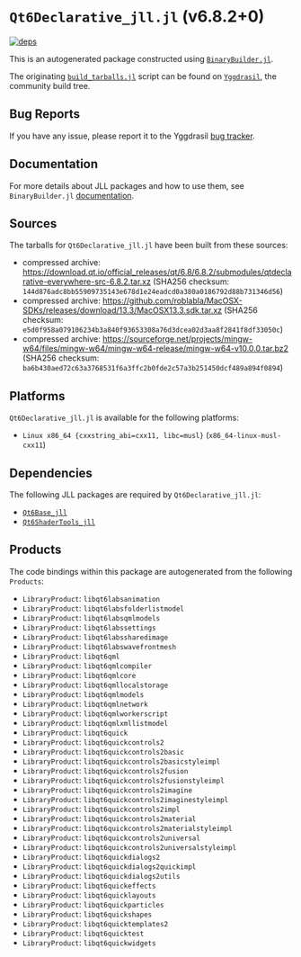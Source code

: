 # `Qt6Declarative_jll.jl` (v6.8.2+0)

[![deps](https://juliahub.com/docs/Qt6Declarative_jll/deps.svg)](https://juliahub.com/ui/Packages/General/Qt6Declarative_jll/)

This is an autogenerated package constructed using [`BinaryBuilder.jl`](https://github.com/JuliaPackaging/BinaryBuilder.jl).

The originating [`build_tarballs.jl`](https://github.com/JuliaPackaging/Yggdrasil/blob/77a8ca336cc45817e0e3e4992f9f5bb6ec7f4014/Q/Qt6Declarative/build_tarballs.jl) script can be found on [`Yggdrasil`](https://github.com/JuliaPackaging/Yggdrasil/), the community build tree.

## Bug Reports

If you have any issue, please report it to the Yggdrasil [bug tracker](https://github.com/JuliaPackaging/Yggdrasil/issues).

## Documentation

For more details about JLL packages and how to use them, see `BinaryBuilder.jl` [documentation](https://docs.binarybuilder.org/stable/jll/).

## Sources

The tarballs for `Qt6Declarative_jll.jl` have been built from these sources:

* compressed archive: https://download.qt.io/official_releases/qt/6.8/6.8.2/submodules/qtdeclarative-everywhere-src-6.8.2.tar.xz (SHA256 checksum: `144d876adc8bb55909735143e678d1e24eadcd0a380a0186792d88b731346d56`)
* compressed archive: https://github.com/roblabla/MacOSX-SDKs/releases/download/13.3/MacOSX13.3.sdk.tar.xz (SHA256 checksum: `e5d0f958a079106234b3a840f93653308a76d3dcea02d3aa8f2841f8df33050c`)
* compressed archive: https://sourceforge.net/projects/mingw-w64/files/mingw-w64/mingw-w64-release/mingw-w64-v10.0.0.tar.bz2 (SHA256 checksum: `ba6b430aed72c63a3768531f6a3ffc2b0fde2c57a3b251450dcf489a894f0894`)

## Platforms

`Qt6Declarative_jll.jl` is available for the following platforms:

* `Linux x86_64 {cxxstring_abi=cxx11, libc=musl}` (`x86_64-linux-musl-cxx11`)

## Dependencies

The following JLL packages are required by `Qt6Declarative_jll.jl`:

* [`Qt6Base_jll`](https://github.com/JuliaBinaryWrappers/Qt6Base_jll.jl)
* [`Qt6ShaderTools_jll`](https://github.com/JuliaBinaryWrappers/Qt6ShaderTools_jll.jl)

## Products

The code bindings within this package are autogenerated from the following `Products`:

* `LibraryProduct`: `libqt6labsanimation`
* `LibraryProduct`: `libqt6labsfolderlistmodel`
* `LibraryProduct`: `libqt6labsqmlmodels`
* `LibraryProduct`: `libqt6labssettings`
* `LibraryProduct`: `libqt6labssharedimage`
* `LibraryProduct`: `libqt6labswavefrontmesh`
* `LibraryProduct`: `libqt6qml`
* `LibraryProduct`: `libqt6qmlcompiler`
* `LibraryProduct`: `libqt6qmlcore`
* `LibraryProduct`: `libqt6qmllocalstorage`
* `LibraryProduct`: `libqt6qmlmodels`
* `LibraryProduct`: `libqt6qmlnetwork`
* `LibraryProduct`: `libqt6qmlworkerscript`
* `LibraryProduct`: `libqt6qmlxmllistmodel`
* `LibraryProduct`: `libqt6quick`
* `LibraryProduct`: `libqt6quickcontrols2`
* `LibraryProduct`: `libqt6quickcontrols2basic`
* `LibraryProduct`: `libqt6quickcontrols2basicstyleimpl`
* `LibraryProduct`: `libqt6quickcontrols2fusion`
* `LibraryProduct`: `libqt6quickcontrols2fusionstyleimpl`
* `LibraryProduct`: `libqt6quickcontrols2imagine`
* `LibraryProduct`: `libqt6quickcontrols2imaginestyleimpl`
* `LibraryProduct`: `libqt6quickcontrols2impl`
* `LibraryProduct`: `libqt6quickcontrols2material`
* `LibraryProduct`: `libqt6quickcontrols2materialstyleimpl`
* `LibraryProduct`: `libqt6quickcontrols2universal`
* `LibraryProduct`: `libqt6quickcontrols2universalstyleimpl`
* `LibraryProduct`: `libqt6quickdialogs2`
* `LibraryProduct`: `libqt6quickdialogs2quickimpl`
* `LibraryProduct`: `libqt6quickdialogs2utils`
* `LibraryProduct`: `libqt6quickeffects`
* `LibraryProduct`: `libqt6quicklayouts`
* `LibraryProduct`: `libqt6quickparticles`
* `LibraryProduct`: `libqt6quickshapes`
* `LibraryProduct`: `libqt6quicktemplates2`
* `LibraryProduct`: `libqt6quicktest`
* `LibraryProduct`: `libqt6quickwidgets`
